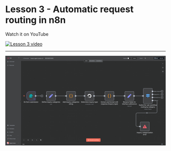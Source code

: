 # Lesson 3 - Automatic request routing in n8n

Watch it on YouTube

[![Lesson 3 video](https://img.youtube.com/vi/QJ0MXbEOijY/0.jpg)](https://www.youtube.com/watch?v=QJ0MXbEOijY)

---

![Screenshot of lesson 3 workflow](./images/lesson-3-wf.png)
